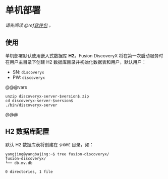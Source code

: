 # 单机部署

*请先阅读 @ref[软件包](package.md) 。*

## 使用

单机部署默认使用嵌入式数据库 **H2**。Fusion DiscoveryX 将在第一次启动服务时在用户主目录下创建 H2 数据库目录并初始化数据表和用户，默认用户：

- SN: `discoveryx`
- PW: `discoveryx`

@@@vars
```
unzip discoveryx-server-$version$.zip
cd discoveryx-server-$version$
./bin/discoveryx-server
```
@@@

## H2 数据库配置

默认 H2 数据库表将创建在 `$HOME` 目录，如：

```
yangjing@yangbajing:~$ tree fusion-discoveryx/
fusion-discoveryx/
└── db.mv.db

0 directories, 1 file
``` 
